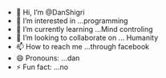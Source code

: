 - 👋 Hi, I’m @DanShigri
- 👀 I’m interested in ...programming
- 🌱 I’m currently learning ...Mind controling
- 💞️ I’m looking to collaborate on ... Humanity
- 📫 How to reach me ...through facebook
- 😄 Pronouns: ...dan
- ⚡ Fun fact: ...no

<!---
DanShigri/DanShigri is a ✨ special ✨ repository because its `README.md` (this file) appears on your GitHub profile.
You can click the Preview link to take a look at your changes.
--->
